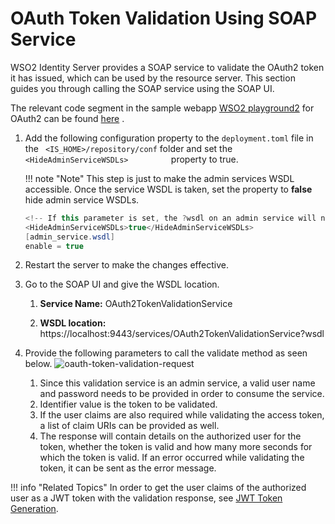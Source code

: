 # OAuth Token Validation Using SOAP Service

WSO2 Identity Server provides a SOAP service to validate the OAuth2
token it has issued, which can be used by the resource server. This
section guides you through calling the SOAP service using the SOAP UI.

The relevant code segment in the sample webapp [WSO2
playground2](../../using-wso2-identity-server/downloading-a-sample) for OAuth2 can be found
[here](https://github.com/wso2/product-is/blob/5.x.x/modules/samples/oauth2/playground2/src/main/org/wso2/sample/identity/oauth2/OAuth2ServiceClient.java)
.

1.  Add the following configuration property to the `deployment.toml` file in the ` <IS_HOME>/repository/conf`
    folder and set the `           <HideAdminServiceWSDLs>          `
    property to true.

    !!! note "Note"
        This step is just to make the admin services WSDL
        accessible. Once the service WSDL is taken, set the property to **false**
        hide admin service WSDLs.

        

    ``` java
    <!-- If this parameter is set, the ?wsdl on an admin service will not give the admin service wsdl. --> 
    <HideAdminServiceWSDLs>true</HideAdminServiceWSDLs>
    [admin_service.wsdl] 
    enable = true
    ```

2.  Restart the server to make the changes effective.

3.  Go to the SOAP UI and give the WSDL location.
    1.  **Service Name:** OAuth2TokenValidationService

    2.  **WSDL location:** https://localhost:9443/services/OAuth2TokenValidationService?wsdl

4.  Provide the following parameters to call the validate method as seen
    below. ![oauth-token-validation-request]( ../../assets/img/using-wso2-identity-server/oauth-token-validation-request.png)

    1.  Since this validation service is an admin service, a valid user
        name and password needs to be provided in order to consume the
        service.
    2.  Identifier value is the token to be validated.
    3.  If the user claims are also required while validating the access
        token, a list of claim URIs can be provided as well.
    4.  The response will contain details on the authorized user for the
        token, whether the token is valid and how many more seconds for
        which the token is valid. If an error occurred while validating
        the token, it can be sent as the error message.

!!! info "Related Topics"
    In order to get the user claims of the authorized user as a JWT token
    with the validation response, see [JWT Token
    Generation](../../using-wso2-identity-server/jwt-token-generation).
